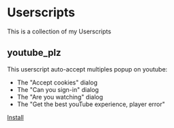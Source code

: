# Userscripts

This is a collection of my Userscripts

## youtube_plz

This userscript auto-accept multiples popup on youtube:
- The "Accept cookies" dialog
- The "Can you sign-in" dialog
- The "Are you watching" dialog
- The "Get the best youTube experience, player error"

[Install](https://github.com/lucasfabre/Userscripts/releases/latest/download/youtube_plz.user.js)

